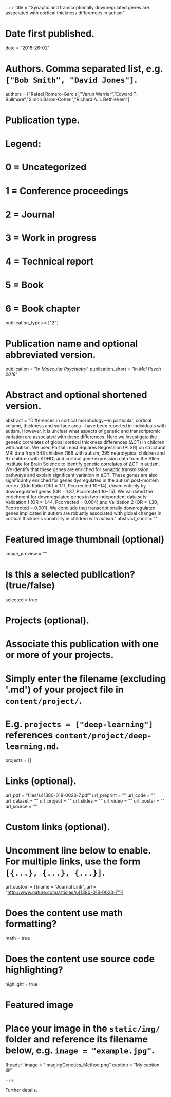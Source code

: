 +++
title = "Synaptic and transcriptionally downregulated genes are associated with cortical thickness differences in autism"

# Date first published.
date = "2018-26-02"

# Authors. Comma separated list, e.g. `["Bob Smith", "David Jones"]`.
authors = ["Rafael Romero-Garcia","Varun Warrier","Edward T. Bullmore","Simon Baron-Cohen","Richard A. I. Bethlehem"]

# Publication type.
# Legend:
# 0 = Uncategorized
# 1 = Conference proceedings
# 2 = Journal
# 3 = Work in progress
# 4 = Technical report
# 5 = Book
# 6 = Book chapter
publication_types = ["2"]

# Publication name and optional abbreviated version.
publication = "In *Molecular Psychiatry*"
publication_short = "In *Mol Psych 2018*"

# Abstract and optional shortened version.
abstract = "Differences in cortical morphology—in particular, cortical volume, thickness and surface area—have been reported in individuals with autism. However, it is unclear what aspects of genetic and transcriptomic variation are associated with these differences. Here we investigate the genetic correlates of global cortical thickness differences (ΔCT) in children with autism. We used Partial Least Squares Regression (PLSR) on structural MRI data from 548 children (166 with autism, 295 neurotypical children and 87 children with ADHD) and cortical gene expression data from the Allen Institute for Brain Science to identify genetic correlates of ΔCT in autism. We identify that these genes are enriched for synaptic transmission pathways and explain significant variation in ΔCT. These genes are also significantly enriched for genes dysregulated in the autism post-mortem cortex (Odd Ratio (OR) = 1.11, Pcorrected 10−14), driven entirely by downregulated genes (OR = 1.87, Pcorrected 10−15). We validated the enrichment for downregulated genes in two independent data sets: Validation 1 (OR = 1.44, Pcorrected = 0.004) and Validation 2 (OR = 1.30; Pcorrected = 0.001). We conclude that transcriptionally downregulated genes implicated in autism are robustly associated with global changes in cortical thickness variability in children with autism."
abstract_short = ""

# Featured image thumbnail (optional)
image_preview = ""

# Is this a selected publication? (true/false)
selected = true

# Projects (optional).
#   Associate this publication with one or more of your projects.
#   Simply enter the filename (excluding '.md') of your project file in `content/project/`.
#   E.g. `projects = ["deep-learning"]` references `content/project/deep-learning.md`.
projects = []

# Links (optional).
url_pdf = "files/s41380-018-0023-7.pdf"
url_preprint = ""
url_code = ""
url_dataset = ""
url_project = ""
url_slides = ""
url_video = ""
url_poster = ""
url_source = ""

# Custom links (optional).
#   Uncomment line below to enable. For multiple links, use the form `[{...}, {...}, {...}]`.
url_custom = [{name = "Journal Link", url = "http://www.nature.com/articles/s41380-018-0023-7"}]

# Does the content use math formatting?
math = true

# Does the content use source code highlighting?
highlight = true

# Featured image
# Place your image in the `static/img/` folder and reference its filename below, e.g. `image = "example.jpg"`.
[header]
image = "ImagingGenetics_Method.png"
caption = "My caption 😄"

+++

Further details.
